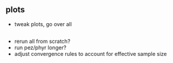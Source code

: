 ## plots

* tweak plots, go over all

## 

* rerun all from scratch?
* run pez/phyr longer?
* adjust convergence rules to account for effective sample size


